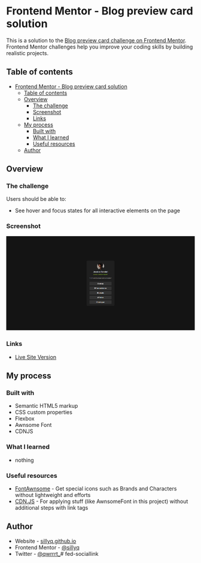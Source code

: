 # Frontend Mentor - Blog preview card solution

This is a solution to the [Blog preview card challenge on Frontend Mentor](https://www.frontendmentor.io/challenges/blog-preview-card-ckPaj01IcS). Frontend Mentor challenges help you improve your coding skills by building realistic projects. 

## Table of contents

- [Frontend Mentor - Blog preview card solution](#frontend-mentor---blog-preview-card-solution)
  - [Table of contents](#table-of-contents)
  - [Overview](#overview)
    - [The challenge](#the-challenge)
    - [Screenshot](#screenshot)
    - [Links](#links)
  - [My process](#my-process)
    - [Built with](#built-with)
    - [What I learned](#what-i-learned)
    - [Useful resources](#useful-resources)
  - [Author](#author)

## Overview

### The challenge

Users should be able to:

- See hover and focus states for all interactive elements on the page

### Screenshot

![](screenshots/screenshot1.png)

### Links

- [Live Site Version](https://sillyq.github.io/fed-sociallink)


## My process

### Built with

- Semantic HTML5 markup
- CSS custom properties
- Flexbox
- Awnsome Font
- CDNJS

### What I learned

- nothing

### Useful resources

- [FontAwnsome](https://fontawesome.com) - Get special icons such as Brands and Characters without lightweight and efforts
- [CDN.JS](https://cdnjs.com/libraries/font-awesome) - For applying stuff (like AwnsomeFont in this project) without additional steps with link tags 

## Author

- Website - [sillyq.github.io](https://sillyq.github.io)
- Frontend Mentor - [@sillyq](https://www.frontendmentor.io/profile/sillyq)
- Twitter - [@qwrrrt_](https://www.twitter.com/qwrrrt_)#   f e d - s o c i a l l i n k 
 
 